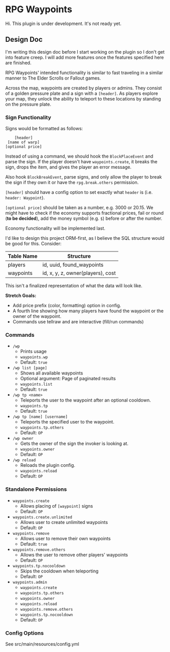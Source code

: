 # RPG Waypoints

Hi. This plugin is under development. It's not ready yet.


## Design Doc

I'm writing this design doc before I start working on the plugin so I don't get into feature creep.  I will add more
features once the features specified here are finished.

RPG Waypoints' intended functionality is similar to fast traveling in a similar manner to The Elder Scrolls or Fallout
games.

Across the map, waypoints are created by players or admins.  They consist of a golden pressure plate and a sign with a
`[header]`.  As players explore your map, they unlock the ability to teleport to these locations by standing on the
pressure plate.


### Sign Functionality

Signs would be formatted as follows:

```
    [header]
 [name of warp]
[optional price]
```

Instead of using a command, we should hook the `BlockPlaceEvent` and parse the sign. If the player doesn't have 
`waypoints.create`, it breaks the sign, drops the item, and gives the player an error message.

Also hook `BlockBreakEvent`, parse signs, and only allow the player to break the sign if they own it or have the
`rpg.break.others` permission.

`[header]` should have a config option to set exactly what `header` is (i.e. `header: Waypoint`).

`[optional price]` should be taken as a number, e.g. 3000 or 20.15. We might have to check if the economy supports
fractional prices, fail or round (**to be decided**), add the money symbol (e.g. `$`) before or after the number.

Economy functionality will be implemented last. 

I'd like to design this project ORM-first, as I believe the SQL structure would be good for this.  Consider:

| Table Name | Structure                                  |
|------------|--------------------------------------------|
| players    | id, uuid, found_waypoints                  |
| waypoints  | id, x, y, z, owner(players), cost          |

This isn't a finalized representation of what the data will look like.

**Stretch Goals:**

  - Add price prefix (color, formatting) option in config.
  - A fourth line showing how many players have found the waypoint or the owner of the waypoint.
  - Commands use tellraw and are interactive (fill/run commands)


### Commands

- `/wp`
  - Prints usage
  - `waypoints.wp`
  - Default: `true`
- `/wp list [page]`
  - Shows all available waypoints
  - Optional argument: Page of paginated results
  - `waypoints.list`
  - Default: `true`
- `/wp tp <name>`
  - Teleports the user to the waypoint after an optional cooldown.
  - `waypoints.tp`
  - Default: `true`
- `/wp tp [name] [username]`
  - Teleports the specified user to the waypoint.
  - `waypoints.tp.others`
  - Default: `OP`
- `/wp owner`
  - Gets the owner of the sign the invoker is looking at.
  - `waypoints.owner`
  - Default: `OP`
- `/wp reload`
  - Reloads the plugin config.
  - `waypoints.reload`
  - Default: `OP`


### Standalone Permissions

- `waypoints.create`
  - Allows placing of `[waypoint]` signs
  - Default: `OP`
- `waypoints.create.unlimited`
  - Allows user to create unlimited waypoints
  - Default: `OP`
- `waypoints.remove`
  - Allows user to remove their own waypoints
  - Default: `true`
- `waypoints.remove.others`
  - Allows the user to remove other players' waypoints
  - Default: `OP`
- `waypoints.tp.nocooldown`
  - Skips the cooldown when teleporting
  - Default: `OP`
- `waypoints.admin`
  - `waypoints.create`
  - `waypoints.tp.others`
  - `waypoints.owner`
  - `waypoints.reload`
  - `waypoints.remove.others`
  - `waypoints.tp.nocooldown`
  - Default: `OP`

### Config Options

See src/main/resources/config.yml